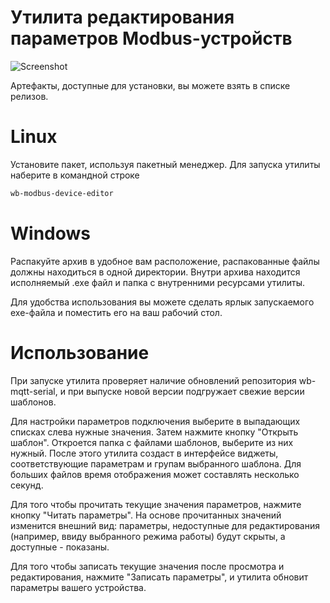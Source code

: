 # Утилита редактирования параметров Modbus-устройств

![Screenshot](images/main_window.png)

Артефакты, доступные для установки, вы можете взять в списке релизов.

# Linux

Установите пакет, используя пакетный менеджер.
Для запуска утилиты наберите в командной строке

```sh
wb-modbus-device-editor
```

 # Windows

Распакуйте архив в удобное вам расположение, распакованные файлы должны находиться в одной директории. Внутри архива находится исполняемый .exe файл и папка с внутренними ресурсами утилиты. 

Для удобства использования вы можете сделать ярлык запускаемого exe-файла и поместить его на ваш рабочий стол.

# Использование

При запуске утилита проверяет наличие обновлений репозитория wb-mqtt-serial, и при выпуске новой версии подгружает свежие версии шаблонов. 

Для настройки параметров подключения выберите в выпадающих списках слева нужные значения. Затем нажмите кнопку "Открыть шаблон". Откроется папка с файлами шаблонов, выберите из них нужный. После этого утилита создаст в интерфейсе виджеты, соответствующие параметрам и групам выбранного шаблона. Для больших файлов время отображения может составлять несколько секунд.

Для того чтобы прочитать текущие значения параметров, нажмите кнопку "Читать параметры". На основе прочитанных значений изменится внешний вид: параметры, недоступные для редактирования (например, ввиду выбранного режима работы) будут скрыты, а доступные - показаны.

Для того чтобы записать текущие значения после просмотра и редактирования, нажмите "Записать параметры", и утилита обновит параметры вашего устройства.